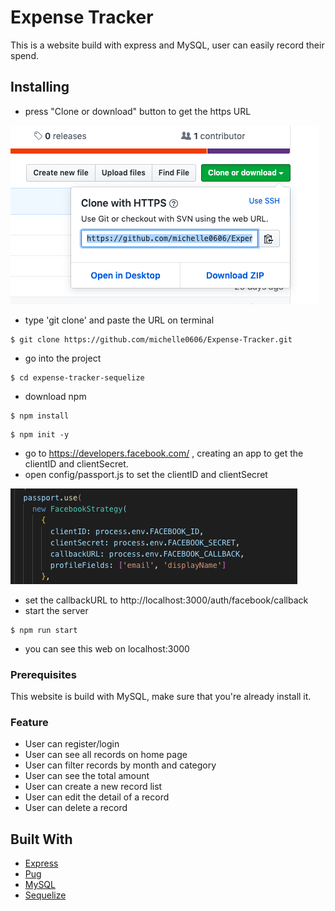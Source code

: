 # Expense Tracker

This is a website build with express and MySQL, user can easily record their spend.

## Installing

- press "Clone or download" button to get the https URL

![](./public/image/1.png)

- type 'git clone' and paste the URL on terminal

```
$ git clone https://github.com/michelle0606/Expense-Tracker.git
```

- go into the project

```
$ cd expense-tracker-sequelize
```

- download npm

```
$ npm install
```

```
$ npm init -y
```

- go to https://developers.facebook.com/ , creating an app to get the clientID and clientSecret.
- open config/passport.js to set the clientID and clientSecret

![](./public/image/2.png)

- set the callbackURL to http://localhost:3000/auth/facebook/callback
- start the server

```
$ npm run start
```

- you can see this web on localhost:3000

### Prerequisites

This website is build with MySQL, make sure that you're already install it.

### Feature

- User can register/login
- User can see all records on home page
- User can filter records by month and category
- User can see the total amount
- User can create a new record list
- User can edit the detail of a record
- User can delete a record

## Built With

- [Express](https://expressjs.com/zh-tw/starter/installing.html)
- [Pug](https://pugjs.org/api/getting-started.html)
- [MySQL](https://www.mysql.com/)
- [Sequelize](http://docs.sequelizejs.com/)
